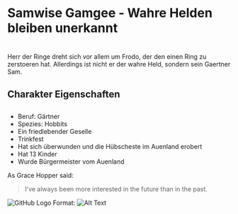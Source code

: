 ﻿# Samwise Gamgee - Wahre Helden bleiben unerkannt<h1>

Herr der Ringe dreht sich vor allem um Frodo, der den einen Ring zu zerstoeren hat. Allerdings ist nicht er der wahre Held, sondern sein Gaertner Sam.

## Charakter Eigenschaften<h2>

* Beruf: Gärtner
* Spezies: Hobbits
* Ein friedlebender Geselle
* Trinkfest
* Hat sich überwunden und die Hübscheste im Auenland erobert
* Hat 13 Kinder
* Wurde Bürgermeister vom Auenland

As Grace Hopper said:
> I’ve always been more interested
> in the future than in the past.

![GitHub Logo](/images/logo.png)
Format: ![Alt Text](https://s3.xopic.de/openhpi-public/courses/7cZWaATaTjbQ4phWCr6tg3/rtfiles/4q6wOLeLWYMu5syPwPlVPR/85002346_267b8e5c6c_o.jpg)